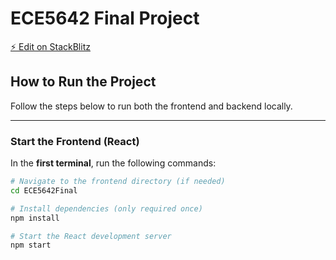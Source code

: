 # ECE5642 Final Project

[⚡️ Edit on StackBlitz](https://stackblitz.com/~/github.com/SreeSatyaGit/ECE5642Final)

## How to Run the Project

Follow the steps below to run both the frontend and backend locally.

---

###  Start the Frontend (React)

In the **first terminal**, run the following commands:

```bash
# Navigate to the frontend directory (if needed)
cd ECE5642Final

# Install dependencies (only required once)
npm install

# Start the React development server
npm start
